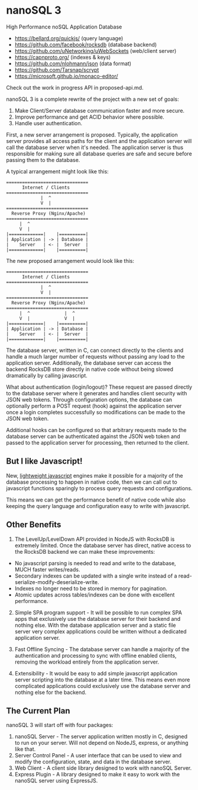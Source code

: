 # nanoSQL 3

High Performance noSQL Application Database

- https://bellard.org/quickjs/ (query language)
- https://github.com/facebook/rocksdb (database backend)
- https://github.com/uNetworking/uWebSockets (web/client server)
- https://capnproto.org/ (indexes & keys)
- https://github.com/nlohmann/json (data format)
- https://github.com/Tarsnap/scrypt
- https://microsoft.github.io/monaco-editor/

Check out the work in progress API in proposed-api.md.

nanoSQL 3 is a complete rewrite of the project with a new set of goals:

1. Make Client/Server database communication faster and more secure.
2. Improve performance and get ACID behavior where possible.
3. Handle user authentication.

First, a new server arrangement is proposed.  Typically, the application server provides all access paths for the client and the application server will call the database server when it's needed.  The application server is thus responsible for making sure all database queries are safe and secure before passing them to the database.

A typical arrangement might look like this:

```
===============================
      Internet / Clients
===============================
             |  ^
             V  |
===============================
  Reverse Proxy (Nginx/Apache)
===============================
     |  ^       
     V  |           
|=============|    |==========|
| Application | -> | Database |
|    Server   | <- |  Server  |
|=============|    |==========|
```

The new proposed arrangement would look like this:

```
===============================
      Internet / Clients
===============================
             |  ^
             V  |
===============================
  Reverse Proxy (Nginx/Apache)
===============================
     |  ^             |  ^
     V  |             V  |
|=============|    |==========|
| Application | -> | Database |
|    Server   | <- |  Server  |
|=============|    |==========|
```

The database server, written in C, can connect directly to the clients and handle a much larger number of requests without passing any load to the application server.  Additionally, the database server can access the backend RocksDB store directly in native code without being slowed dramatically by calling javascript.

What about authentication (login/logout)?  These request are passed directly to the database server where it generates and handles client security with JSON web tokens.  Through configuration options, the database can optionally perform a POST request (hook) against the application server once a login completes successfully so modifications can be made to the JSON web token.  

Additional hooks can be configured so that arbitrary requests made to the database server can be authenticated against the JSON web token and passed to the application server for processing, then returned to the client.

## But I like Javascript!

New, [lightweight javascript](https://bellard.org/quickjs/) engines make it possible for a majority of the database processing to happen in native code, then we can call out to javascript functions sparingly to process query requests and configurations.

This means we can get the performance benefit of native code while also keeping the query language and configuration easy to write with javascript.

## Other Benefits

1. The LevelUp/LevelDown API provided in NodeJS with RocksDB is extremely limited.  Once the database server has direct, native access to the RocksDB backend we can make these improvements:
- No javascript parsing is needed to read and write to the database, MUCH faster writes/reads.
- Secondary indexes can be updated with a single write instead of a read-serialize-modify-deserialize-write.
- Indexes no longer need to be stored in memory for pagination.
- Atomic updates across tables/indexes can be done with excellent performance.

2. Simple SPA program support - It will be possible to run complex SPA apps that exclusively use the database server for their backend and nothing else.  With the database application server and a static file server very complex applications could be written without a dedicated application server.

3. Fast Offline Syncing - The database server can handle a majority of the authentication and processing to sync with offline enabled clients, removing the workload entirely from the application server.

4. Extensibility - It would be easy to add simple javascript application server scripting into the database at a later time.  This means even more complicated applications could exclusively use the database server and nothing else for the backend. 

## The Current Plan
nanoSQL 3 will start off with four packages:
1. nanoSQL Server - The server application written mostly in C, designed to run on your server.  Will not depend on NodeJS, express, or anything like that.
2. Server Control Panel - A user interface that can be used to view and modify the configuration, state, and data in the database server.
3. Web Client - A client side library designed to work with nanoSQL Server.
4. Express Plugin - A library designed to make it easy to work with the nanoSQL server using ExpressJS.